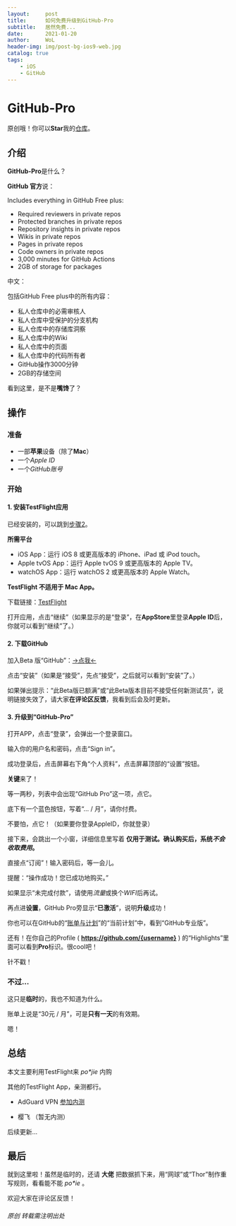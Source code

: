 ```yaml
---
layout:     post
title:      如何免费升级到GitHub-Pro
subtitle:   居然免费...
date:       2021-01-20
author:     WoL
header-img: img/post-bg-ios9-web.jpg
catalog: true
tags:
    - iOS
    - GitHub
---
```


# GitHub-Pro

原创哦！你可以**Star**我的[仓库](https://github.com/WoLeo-Z/woleo-z.github.io/)。

## 介绍

**GitHub-Pro**是什么？

**GitHub 官方**说：

Includes everything in GitHub Free plus:
- Required reviewers in private repos
- Protected branches in private repos
- Repository insights in private repos
- Wikis in private repos
- Pages in private repos
- Code owners in private repos
- 3,000 minutes for GitHub Actions
- 2GB of storage for packages

中文：

包括GitHub Free plus中的所有内容：
- 私人仓库中的必需审核人
- 私人仓库中受保护的分支机构
- 私人仓库中的存储库洞察
- 私人仓库中的Wiki
- 私人仓库中的页面
- 私人仓库中的代码所有者
- GitHub操作3000分钟
- 2GB的存储空间

看到这里，是不是**嘴馋**了？

## 操作

### 准备

- 一部**苹果**设备（除了**Mac**）
- 一个*Apple ID*
- 一个*GitHub账号*

### 开始

#### 1. 安装**TestFlight**应用

已经安装的，可以跳到[步骤2](https://woleo-z.github.io/2021/01/20/%E5%A6%82%E4%BD%95%E5%85%8D%E8%B4%B9%E5%8D%87%E7%BA%A7%E5%88%B0GitHub-Pro/#2-下载github)。

**所需平台**

- iOS App：运行 iOS 8 或更高版本的 iPhone、iPad 或 iPod touch。
- Apple tvOS App：运行 Apple tvOS 9 或更高版本的 Apple TV。
- watchOS App：运行 watchOS 2 或更高版本的 Apple Watch。

**TestFlight 不适用于 Mac App。**

下载链接：[TestFlight](https://apps.apple.com/cn/app/testflight/id899247664)


打开应用，点击“继续”（如果显示的是“登录”，在**AppStore**里登录**Apple ID**后，你就可以看到“继续”了。）


#### 2. 下载**GitHub**

加入Beta 版“GitHub”：[->点我<-](https://testflight.apple.com/join/NLskzwi5)

点击“安装”（如果是“接受”，先点“接受”，之后就可以看到“安装”了。）

如果弹出提示：“此Beta版已额满”或“此Beta版本目前不接受任何新测试员”，说明链接失效了，请大家**在评论区反馈**，我看到后会及时更新。

#### 3. 升级到“GitHub-Pro”

打开APP，点击“登录”，会弹出一个登录窗口。

输入你的用户名和密码，点击“Sign in”。

成功登录后，点击屏幕右下角“个人资料”，点击屏幕顶部的“设置”按钮。

**关键**来了！

等一两秒，列表中会出现“GitHub Pro”这一项，点它。

底下有一个蓝色按钮，写着“... / 月”，请你付费。

不要怕，点它！（如果要你登录AppleID，你就登录）

接下来，会跳出一个小窗，详细信息里写着 **仅用于测试。确认购买后，系统*不会收取费用*。**

直接点“订阅”！输入密码后，等一会儿。

提醒：“操作成功！您已成功地购买。”

如果显示“未完成付款”，请使用*流量*或换个*WIFI*后再试。

再点进**设置**，GitHub Pro旁显示“**已激活**”，说明**升级**成功！

你也可以在GitHub的“[账单与计划](https://github.com/settings/billing)”的“当前计划”中，看到“GitHub专业版”。

还有！在你自己的Profile ( **https://github.com/{username}** ) 的“Highlights”里面可以看到**Pro**标识。很cool吧！

针不戳！

### 不过...

这只是**临时**的，我也不知道为什么。

账单上说是“30元 / 月”，可是**只有一天**的有效期。

嗯！

## 总结

本文主要利用TestFlight来 _po*jie_ 内购

其他的TestFlight App，亲测都行。

- AdGuard VPN [参加内测](https://testflight.apple.com/join/fZRiD1zt)

- 樱飞 （暂无内测）

后续更新...

## 最后

就到这里啦！虽然是临时的，还请 **大佬** 把数据抓下来，用“网球”或“Thor”制作重写规则，看看能不能 _po*ie_ 。

欢迎大家在评论区反馈！

###### 原创 转载需注明出处

